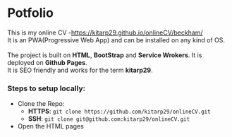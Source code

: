 # Potfolio
This is my online CV -https://kitarp29.github.io/onlineCV/beckham/ <br>
It is an PWA(Progressive Web App) and can be installed on any kind of OS. <br>
<br> The project is built on **HTML**, **BootStrap** and **Service Wrokers**. It is deployed on **Github Pages**.
<br>It is SEO friendly and works for the term **kitarp29**.
<br> 
### Steps to setup locally:
- Clone the Repo:
  - **HTTPS**: ```git clone https://github.com/kitarp29/onlineCV.git```
  - **SSH**: ```git clone git@github.com:kitarp29/onlineCV.git```
- Open the HTML pages
